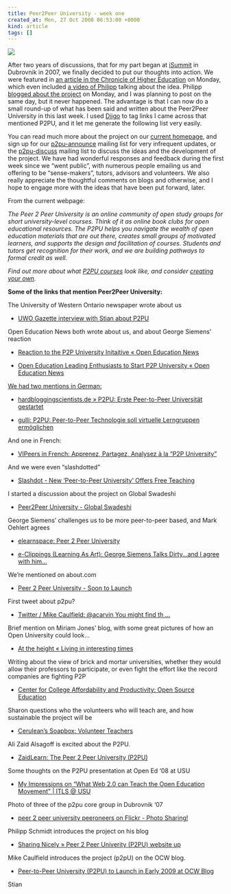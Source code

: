 ```yaml
---
title: Peer2Peer University - week one
created_at: Mon, 27 Oct 2008 06:53:00 +0000
kind: article
tags: []
---
```


![](http://www.google.com/a/cpanel/peer2peeruniversity.org/images/logo.gif?service=jotspot)

After two years of discussions, that for my part began at
[iSummit](http://icommonssummit.org/) in Dubrovnik in 2007, we finally
decided to put our thoughts into action. We were featured in [an article
in the Chronicle of Higher
Education](http://chronicle.com/free/v55/i09/09a01201.htm) on Monday,
which even included [a video of
Philipp](http://chronicle.com/media/video/v55/i09/peer/) talking about
the idea. Philipp [blogged about the
project](http://bokaap.net/open-edu/peer-2-peer-univerity-p2pu-website-up/)
on Monday, and I was planning to post on the same day, but it never
happened. The advantage is that I can now do a small round-up of what
has been said and written about the Peer2Peer University in this last
week. I used [Diigo](http://www.diigo.com) to tag links I came across
that mentioned P2PU, and it let me generate the following list very
easily.

You can read much more about the project on our [current
homepage](http://peer2peeruniversity.org), and sign up for our
[p2pu-announce](http://groups.google.com/group/p2pu-announce) mailing
list for very infrequent updates, or the
[p2pu-discuss](http://groups.google.com/group/p2pu-discuss) mailing list
to discuss the ideas and the development of the project. We have had
wonderful responses and feedback during the first week since we “went
public”, with numerous people emailing us and offering to be
“sense-makers”, tutors, advisors and volunteers. We also really
appreciate the thoughtful comments on blogs and otherwise, and I hope to
engage more with the ideas that have been put forward, later.

From the current webpage:

*The Peer 2 Peer University is an online community of open study groups
for short university-level courses. Think of it as online book clubs for
open educational resources. The P2PU helps you navigate the wealth of
open education materials that are out there, creates small groups of
motivated learners, and supports the design and facilitation of courses.
Students and tutors get recognition for their work, and we are building
pathways to formal credit as well.*

*Find out more about what [P2PU
courses](http://www.peer2peeruniversity.org/courses) look like, and
consider [creating your
own](http://www.peer2peeruniversity.org/courses/create-a-course).*

**Some of the links that mention Peer2Peer University:**

The University of Western Ontario newspaper wrote about us

-   [UWO Gazette interview with Stian about
  P2PU](http://www.gazette.uwo.ca/pdf/Gazette-2008-10-24.pdf)

Open Education News both wrote about us, and about George Siemens’
reaction

-   [Reaction to the P2P University Initaitive « Open Education
  News](http://openeducationnews.org/2008/10/22/reaction-to-the-p2p-university-initaitive)

-   [Open Education Leading Enthusiasts to Start P2P University « Open
  Education
  News](http://openeducationnews.org/2008/10/22/open-education-leading-enthusiasts-to-start-p2p-university)

[We had two mentions in German:\
](http://www.diigo.com/cloud/houshuang)[](http://www.diigo.com/user/houshuang/p2pu)

-   [hardbloggingscientists.de » P2PU: Erste Peer-to-Peer Universität
  gestartet](http://www.hardbloggingscientists.de/lehrstuck/p2pu-erste-peer-to-peer-universitat-gestartet)

-   [gulli: P2PU: Peer-to-Peer Technologie soll virtuelle Lerngruppen
  ermöglichen](http://www.gulli.com/news/p2pu-peer-to-peer-technologie-2008-10-22)

And one in French:

-   [VIPeers in French: Apprenez, Partagez, Analysez à la “P2P
  University”](http://blog.vipeers.com/vipeersfr/2008/10/apprenez-partag.html)

And we were even “slashdotted”

-   [Slashdot - New ‘Peer-to-Peer University’ Offers Free
  Teaching](http://slashdot.org/firehose.pl?op=view&id=1315515&from=rss)

I started a discussion about the project on Global Swadeshi

-   [Peer2Peer University - Global
  Swadeshi](http://www.globalswadeshi.net/forum/topic/show?id=2097821%3ATopic%3A5004)

George Siemens’ challenges us to be more peer-to-peer based, and Mark
Oehlert agrees

-   [elearnspace: Peer 2 Peer
  University](http://www.elearnspace.org/blog/archives/003563.html)

-   [e-Clippings (Learning As Art): George Siemens Talks Dirty…and I
  agree with
  him…](http://blogoehlert.typepad.com/eclippings/2008/10/george-siemens.html)

We’re mentioned on about.com

-   [Peer 2 Peer University - Soon to
  Launch](http://distancelearn.about.com/b/2008/10/21/peer-2-peer-university-soon-to-launch.htm)

First tweet about p2pu?

-   [Twitter / Mike Caulfield: @acarvin You might find th
  …](http://twitter.com/holden/statuses/967633929)

Brief mention on Miriam Jones’ blog, with some great pictures of how an
Open University could look…

-   [At the height « Living in interesting
  times](http://livingininterestingtimes.wordpress.com/2008/10/20/at-the-height)

Writing about the view of brick and mortar universities, whether they
would allow their professors to participate, or even fight the effort
like the record companies are fighting P2P

-   [Center for College Affordability and Productivity: Open Source
  Education](http://collegeaffordability.blogspot.com/2008/10/open-source-education.html)

Sharon questions who the volunteers who will teach are, and how
sustainable the project will be

-   [Cerulean’s Soapbox: Volunteer
  Teachers](http://ceruleanssoapbox.blogspot.com/2008/10/volunteer-teachers.html)

Ali Zaid Alsagoff is excited about the P2PU.

-   [ZaidLearn: The Peer 2 Peer University
  (P2PU)](http://zaidlearn.blogspot.com/2008/10/peer-2-peer-university-p2pu.html)

Some thoughts on the P2PU presentation at Open Ed ‘08 at USU

-   [My Impressions on “What Web 2.0 can Teach the Open Education
  Movement” | ITLS @
  USU](http://itls.usu.edu/blogs/mark-grammer/2008/sep/29/my-impressions-what-web-20-can-teach-open-education-movement)

Photo of three of the p2pu core group in Dubrovnik ‘07

-   [peer 2 peer university peeroneers on Flickr - Photo
  Sharing!](http://www.flickr.com/photos/iphilipp/601655056/in/photostream)

Philipp Schmidt introduces the project on his blog

-   [Sharing Nicely » Peer 2 Peer Univerity (P2PU) website
  up](http://bokaap.net/open-edu/peer-2-peer-univerity-p2pu-website-up)

Mike Caulfield introduces the project (p2pU) on the OCW blog.

-   [Peer-to-Peer University (P2PU) to Launch in Early 2009 at OCW
  Blog](http://ocwblog.org/2008/10/20/peer-to-peer-university-p2pu-to-launch-in-early-2009)

Stian
